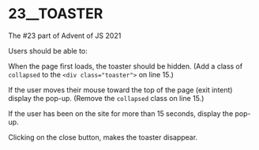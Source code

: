 # 23__TOASTER

The #23 part of Advent of JS 2021

Users should be able to:

When the page first loads, the toaster should be hidden. (Add a class of `collapsed` to the `<div class="toaster">` on line 15.)

If the user moves their mouse toward the top of the page (exit intent) display the pop-up. (Remove the `collapsed` class on line 15.)

If the user has been on the site for more than 15 seconds, display the pop-up.

Clicking on the close button, makes the toaster disappear.
